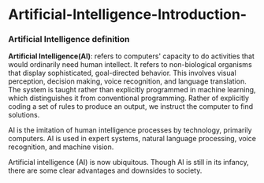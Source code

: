# Artificial-Intelligence-Introduction-

### Artificial Intelligence definition 

**Artificial Intelligence(AI)**: refers to computers' capacity to do activities that would ordinarily need human intellect. It refers to non-biological organisms that display sophisticated, goal-directed behavior. This involves visual perception, decision making, voice recognition, and language translation. The system is taught rather than explicitly programmed in machine learning, which distinguishes it from conventional programming. Rather of explicitly coding a set of rules to produce an output, we instruct the computer to find solutions.

AI is the imitation of human intelligence processes by technology, primarily computers. AI is used in expert systems, natural language processing, voice recognition, and machine vision.

Artificial intelligence (AI) is now ubiquitous. Though AI is still in its infancy, there are some clear advantages and downsides to society.
